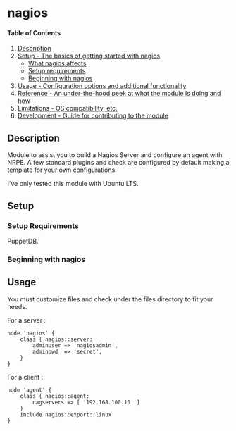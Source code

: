 # nagios

#### Table of Contents

1. [Description](#description)
1. [Setup - The basics of getting started with nagios](#setup)
    * [What nagios affects](#what-nagios-affects)
    * [Setup requirements](#setup-requirements)
    * [Beginning with nagios](#beginning-with-nagios)
1. [Usage - Configuration options and additional functionality](#usage)
1. [Reference - An under-the-hood peek at what the module is doing and how](#reference)
1. [Limitations - OS compatibility, etc.](#limitations)
1. [Development - Guide for contributing to the module](#development)

## Description

Module to assist you to build a Nagios Server and configure an agent with NRPE.
A few standard plugins and check are configured by default making a template 
for your own configurations.

I've only tested this module with Ubuntu LTS.

## Setup

### Setup Requirements

PuppetDB.

### Beginning with nagios


## Usage

You must customize files and check under the files directory to fit your needs.


For a server :
```
node 'nagios' {
    class { nagios::server:
		adminuser => 'nagiosadmin',
		adminpwd  => 'secret',
	}
}
```

For a client :
```
node 'agent' {
    class { nagios::agent:
        nagservers => [ '192.168.100.10 ']
    }
	include nagios::export::linux
}
```

